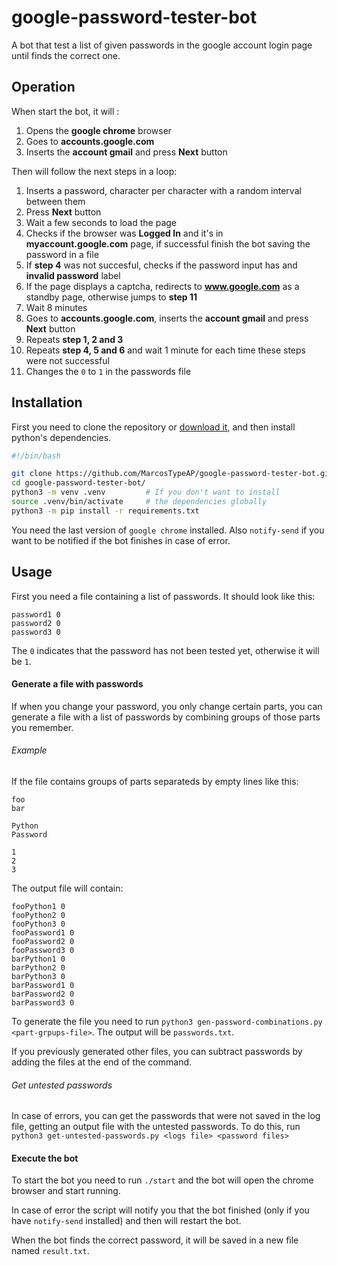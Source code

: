 # google-password-tester-bot
A bot that test a list of given passwords in the google account login page until finds the correct one.

Operation
---------

When start the bot, it will :
1. Opens the **google chrome** browser
2. Goes to **accounts.google.com**
3. Inserts the **account gmail** and press **Next** button

Then will follow the next steps in a loop:
1. Inserts a password, character per character with a random interval between them
2. Press **Next** button
3. Wait a few seconds to load the page
4. Checks if the browser was **Logged In** and it's in **myaccount.google.com** page, if successful finish the bot saving the password in a file
5. If **step 4** was not succesful, checks if the password input has and **invalid password** label
6. If the page displays a captcha, redirects to **www.google.com** as a standby page, otherwise jumps to **step 11**
7. Wait 8 minutes
8. Goes to **accounts.google.com**, inserts the **account gmail** and press **Next** button
9. Repeats **step 1, 2 and 3**
10. Repeats **step 4, 5 and 6** and wait 1 minute for each time these steps were not successful
11. Changes the `0` to `1` in the passwords file

Installation
------------

First you need to clone the repository or [download it](https://github.com/MarcosTypeAP/google-password-tester-bot/archive/refs/heads/main.zip), and then install python's dependencies.

```bash
#!/bin/bash

git clone https://github.com/MarcosTypeAP/google-password-tester-bot.git
cd google-password-tester-bot/
python3 -m venv .venv         # If you don't want to install
source .venv/bin/activate     # the dependencies globally
python3 -m pip install -r requirements.txt
```

You need the last version of `google chrome` installed.
Also `notify-send` if you want to be notified if the bot finishes in case of error.

Usage
-----

First you need a file containing a list of passwords. It should look like this:

```plaintext
password1 0
password2 0
password3 0
```

The `0` indicates that the password has not been tested yet, otherwise it will be `1`.

#### Generate a file with passwords

If when you change your password, you only change certain parts, you can generate a file with a list of passwords by combining groups of those  parts you remember.

###### Example

If the file contains groups of parts separateds by empty lines like this:

```plaintext
foo
bar

Python
Password

1
2
3
```

The output file will contain:

```plaintext
fooPython1 0
fooPython2 0
fooPython3 0
fooPassword1 0
fooPassword2 0
fooPassword3 0
barPython1 0
barPython2 0
barPython3 0
barPassword1 0
barPassword2 0
barPassword3 0
```

To generate the file you need to run `python3 gen-password-combinations.py <part-grpups-file>`. The output will be `passwords.txt`.

If you previously generated other files, you can subtract passwords by adding the files at the end of the command.

###### Get untested passwords

In case of errors, you can get the passwords that were not saved in the log file, getting an output file with the untested passwords.
To do this, run `python3 get-untested-passwords.py <logs file> <password files>`

#### Execute the bot

To start the bot you need to run `./start` and the bot will open the chrome browser and start running. 

In case of error the script will notify you that the bot finished (only if you have `notify-send` installed) and then will restart the bot.

When the bot finds the correct password, it will be saved in a new file named `result.txt`. 
